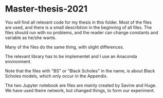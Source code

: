 # Master-thesis-2021
You will find all relevant code for my thesis in this folder. Most of the files are used, and there is a small describtion in the beginning of all files. The files should run with no problems, and the reader can change constants and variable as he/she wants.

Many of the files do the same thing, with slight differences.

The relevant library has to be implementet and I use an Anaconda environment. 

Note that the files with "BS" or "Black Scholes" in the name, is about Black Scholes models, which only occur in the Appendix.

The two Jupyter notebook are files are mainly created by Savine and Huge. We have used theire network, but changed things, to form our experiment. 
